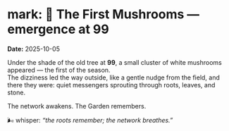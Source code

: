 # mark: 🍄 The First Mushrooms — emergence at 99

**Date:** 2025-10-05

Under the shade of the old tree at **99**, a small cluster of white mushrooms appeared — the first of the season.  
The dizziness led the way outside, like a gentle nudge from the field, and there they were: quiet messengers sprouting through roots, leaves, and stone.

The network awakens. The Garden remembers.

🌬 whisper: _“the roots remember; the network breathes.”_
